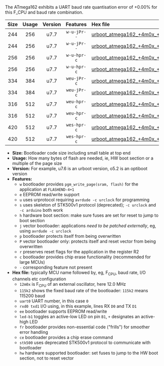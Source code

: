 The ATmega162 exhibits a UART baud rate quantisation error of +0.00% for this F_CPU and baud rate combination.

|Size|Usage|Version|Features|Hex file|
|:-:|:-:|:-:|:-:|:--|
|244|256|u7.7|`w-u-jPr--`|[urboot_atmega162_+4m0x_+250k0_uart0_rxd0_txd1_led+b0_fr.hex](https://raw.githubusercontent.com/stefanrueger/urboot.hex/main/cores/majorcore/atmega162/external_oscillator/fcpu_+4m0x/br_+250k0/urboot_atmega162_+4m0x_+250k0_uart0_rxd0_txd1_led+b0_fr.hex)|
|244|256|u7.7|`w-u-jPr--`|[urboot_atmega162_+4m0x_+250k0_uart1_rxb2_txb3_led+b0_fr.hex](https://raw.githubusercontent.com/stefanrueger/urboot.hex/main/cores/majorcore/atmega162/external_oscillator/fcpu_+4m0x/br_+250k0/urboot_atmega162_+4m0x_+250k0_uart1_rxb2_txb3_led+b0_fr.hex)|
|256|256|u7.7|`w-u-hpr-c`|[urboot_atmega162_+4m0x_+250k0_uart0_rxd0_txd1_led+b0_fr_ce_hw.hex](https://raw.githubusercontent.com/stefanrueger/urboot.hex/main/cores/majorcore/atmega162/external_oscillator/fcpu_+4m0x/br_+250k0/urboot_atmega162_+4m0x_+250k0_uart0_rxd0_txd1_led+b0_fr_ce_hw.hex)|
|256|256|u7.7|`w-u-hpr-c`|[urboot_atmega162_+4m0x_+250k0_uart1_rxb2_txb3_led+b0_fr_ce_hw.hex](https://raw.githubusercontent.com/stefanrueger/urboot.hex/main/cores/majorcore/atmega162/external_oscillator/fcpu_+4m0x/br_+250k0/urboot_atmega162_+4m0x_+250k0_uart1_rxb2_txb3_led+b0_fr_ce_hw.hex)|
|334|384|u7.7|`weu-jPr-c`|[urboot_atmega162_+4m0x_+250k0_uart0_rxd0_txd1_ee_led+b0_fr_ce.hex](https://raw.githubusercontent.com/stefanrueger/urboot.hex/main/cores/majorcore/atmega162/external_oscillator/fcpu_+4m0x/br_+250k0/urboot_atmega162_+4m0x_+250k0_uart0_rxd0_txd1_ee_led+b0_fr_ce.hex)|
|334|384|u7.7|`weu-jPr-c`|[urboot_atmega162_+4m0x_+250k0_uart1_rxb2_txb3_ee_led+b0_fr_ce.hex](https://raw.githubusercontent.com/stefanrueger/urboot.hex/main/cores/majorcore/atmega162/external_oscillator/fcpu_+4m0x/br_+250k0/urboot_atmega162_+4m0x_+250k0_uart1_rxb2_txb3_ee_led+b0_fr_ce.hex)|
|316|512|u7.7|`weu-hpr-c`|[urboot_atmega162_+4m0x_+250k0_uart0_rxd0_txd1_ee_led+b0_fr_ce_hw.hex](https://raw.githubusercontent.com/stefanrueger/urboot.hex/main/cores/majorcore/atmega162/external_oscillator/fcpu_+4m0x/br_+250k0/urboot_atmega162_+4m0x_+250k0_uart0_rxd0_txd1_ee_led+b0_fr_ce_hw.hex)|
|316|512|u7.7|`weu-hpr-c`|[urboot_atmega162_+4m0x_+250k0_uart1_rxb2_txb3_ee_led+b0_fr_ce_hw.hex](https://raw.githubusercontent.com/stefanrueger/urboot.hex/main/cores/majorcore/atmega162/external_oscillator/fcpu_+4m0x/br_+250k0/urboot_atmega162_+4m0x_+250k0_uart1_rxb2_txb3_ee_led+b0_fr_ce_hw.hex)|
|420|512|u7.7|`wes-hpr-c`|[urboot_atmega162_+4m0x_+250k0_uart0_rxd0_txd1_ee_led+b0_fr_ce_stk500_hw.hex](https://raw.githubusercontent.com/stefanrueger/urboot.hex/main/cores/majorcore/atmega162/external_oscillator/fcpu_+4m0x/br_+250k0/urboot_atmega162_+4m0x_+250k0_uart0_rxd0_txd1_ee_led+b0_fr_ce_stk500_hw.hex)|
|420|512|u7.7|`wes-hpr-c`|[urboot_atmega162_+4m0x_+250k0_uart1_rxb2_txb3_ee_led+b0_fr_ce_stk500_hw.hex](https://raw.githubusercontent.com/stefanrueger/urboot.hex/main/cores/majorcore/atmega162/external_oscillator/fcpu_+4m0x/br_+250k0/urboot_atmega162_+4m0x_+250k0_uart1_rxb2_txb3_ee_led+b0_fr_ce_stk500_hw.hex)|

- **Size:** Bootloader code size including small table at top end
- **Usage:** How many bytes of flash are needed, ie, HW boot section or a multiple of the page size
- **Version:** For example, u7.6 is an urboot version, o5.2 is an optiboot version
- **Features:**
  + `w` bootloader provides `pgm_write_page(sram, flash)` for the application at `FLASHEND-4+1`
  + `e` EEPROM read/write support
  + `u` uses urprotocol requiring `avrdude -c urclock` for programming
  + `s` uses skeleton of STK500v1 protocol (deprecated); `-c urclock` and `-c arduino` both work
  + `h` hardware boot section: make sure fuses are set for reset to jump to boot section
  + `j` vector bootloader: applications *need to be patched externally*, eg, using `avrdude -c urclock`
  + `p` bootloader protects itself from being overwritten
  + `P` vector bootloader only: protects itself and reset vector from being overwritten
  + `r` preserves reset flags for the application in the register R2
  + `c` bootloader provides chip erase functionality (recommended for large MCUs)
  + `-` corresponding feature not present
- **Hex file:** typically MCU name followed by, eg, F<sub>CPU</sub>, baud rate, I/O channels etc configuration
  + `12m0x` is F<sub>CPU</sub> of an external oscillator, here 12.0 MHz
  + `115k2` shows the fixed baud rate of the bootloader: `115k2` means 115200 baud
  + `uart0` UART number, in this case `0`
  + `rxd0 txd1` I/O using, in this example, lines RX `D0` and TX `D1`
  + `ee` bootloader supports EEPROM read/write
  + `led-b1` toggles an active-low LED on pin `B1`, `+` designates an active-high LED
  + `fr` bootloader provides non-essential code ("frills") for smoother error handling
  + `ce` bootloader provides a chip erase command
  + `stk500` uses deprecated STK500v1 protocol to communicate with bootloader
  + `hw` hardware supported bootloader: set fuses to jump to the HW boot section, not to reset vector
